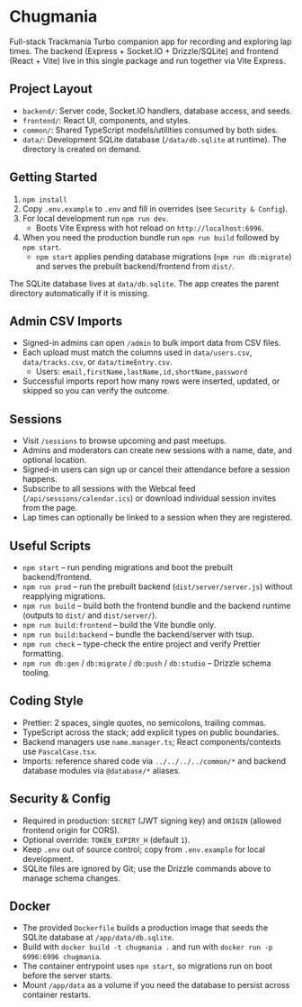 # Chugmania

Full-stack Trackmania Turbo companion app for recording and exploring lap times. The backend (Express + Socket.IO + Drizzle/SQLite) and frontend (React + Vite) live in this single package and run together via Vite Express.

## Project Layout

- `backend/`: Server code, Socket.IO handlers, database access, and seeds.
- `frontend/`: React UI, components, and styles.
- `common/`: Shared TypeScript models/utilities consumed by both sides.
- `data/`: Development SQLite database (`/data/db.sqlite` at runtime). The directory is created on demand.

## Getting Started

1. `npm install`
2. Copy `.env.example` to `.env` and fill in overrides (see `Security & Config`).
3. For local development run `npm run dev`.
   - Boots Vite Express with hot reload on `http://localhost:6996`.
4. When you need the production bundle run `npm run build` followed by `npm start`.
   - `npm start` applies pending database migrations (`npm run db:migrate`) and serves the prebuilt backend/frontend from `dist/`.

The SQLite database lives at `data/db.sqlite`. The app creates the parent directory automatically if it is missing.

## Admin CSV Imports

- Signed-in admins can open `/admin` to bulk import data from CSV files.
- Each upload must match the columns used in `data/users.csv`, `data/tracks.csv`, or `data/timeEntry.csv`.
  - Users: `email,firstName,lastName,id,shortName,password`
- Successful imports report how many rows were inserted, updated, or skipped so you can verify the outcome.

## Sessions

- Visit `/sessions` to browse upcoming and past meetups.
- Admins and moderators can create new sessions with a name, date, and optional location.
- Signed-in users can sign up or cancel their attendance before a session happens.
- Subscribe to all sessions with the Webcal feed (`/api/sessions/calendar.ics`) or download individual session invites from the page.
- Lap times can optionally be linked to a session when they are registered.

## Useful Scripts

- `npm start` – run pending migrations and boot the prebuilt backend/frontend.
- `npm run prod` – run the prebuilt backend (`dist/server/server.js`) without reapplying migrations.
- `npm run build` – build both the frontend bundle and the backend runtime (outputs to `dist/` and `dist/server/`).
- `npm run build:frontend` – build the Vite bundle only.
- `npm run build:backend` – bundle the backend/server with tsup.
- `npm run check` – type-check the entire project and verify Prettier formatting.
- `npm run db:gen` / `db:migrate` / `db:push` / `db:studio` – Drizzle schema tooling.

## Coding Style

- Prettier: 2 spaces, single quotes, no semicolons, trailing commas.
- TypeScript across the stack; add explicit types on public boundaries.
- Backend managers use `name.manager.ts`; React components/contexts use `PascalCase.tsx`.
- Imports: reference shared code via `../../../../common/*` and backend database modules via `@database/*` aliases.

## Security & Config

- Required in production: `SECRET` (JWT signing key) and `ORIGIN` (allowed frontend origin for CORS).
- Optional override: `TOKEN_EXPIRY_H` (default `1`).
- Keep `.env` out of source control; copy from `.env.example` for local development.
- SQLite files are ignored by Git; use the Drizzle commands above to manage schema changes.

## Docker

- The provided `Dockerfile` builds a production image that seeds the SQLite database at `/app/data/db.sqlite`.
- Build with `docker build -t chugmania .` and run with `docker run -p 6996:6996 chugmania`.
- The container entrypoint uses `npm start`, so migrations run on boot before the server starts.
- Mount `/app/data` as a volume if you need the database to persist across container restarts.
